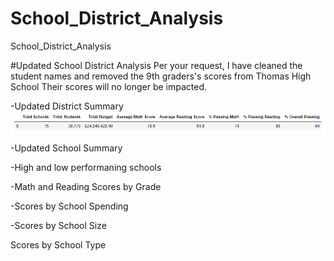 # School_District_Analysis
School_District_Analysis

#Updated School District Analysis
Per your request, I have cleaned the student names and removed the 9th graders's scores from Thomas High School  Their scores will no longer be impacted.  

-Updated District Summary
![District](DIstrict%20Summary_Updated.png)


-Updated School Summary


-High and low performaning schools


-Math and Reading Scores by Grade



-Scores by School Spending




-Scores by School Size






Scores by School Type
